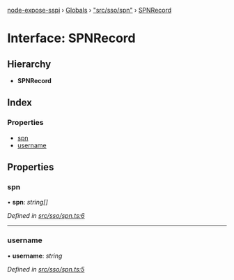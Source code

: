 [node-expose-sspi](../README.md) › [Globals](../globals.md) › ["src/sso/spn"](../modules/_src_sso_spn_.md) › [SPNRecord](_src_sso_spn_.spnrecord.md)

# Interface: SPNRecord

## Hierarchy

* **SPNRecord**

## Index

### Properties

* [spn](_src_sso_spn_.spnrecord.md#spn)
* [username](_src_sso_spn_.spnrecord.md#username)

## Properties

###  spn

• **spn**: *string[]*

*Defined in [src/sso/spn.ts:6](https://github.com/jlguenego/node-expose-sspi/blob/93b1415/src/sso/spn.ts#L6)*

___

###  username

• **username**: *string*

*Defined in [src/sso/spn.ts:5](https://github.com/jlguenego/node-expose-sspi/blob/93b1415/src/sso/spn.ts#L5)*
